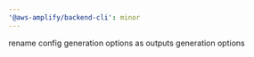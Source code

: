 ```yaml
---
'@aws-amplify/backend-cli': minor
---
```


rename config generation options as outputs generation options
